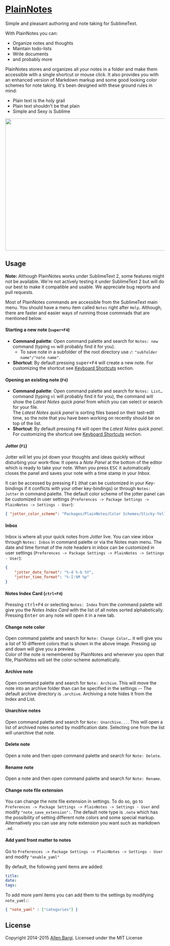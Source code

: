 
# [PlainNotes](https://github.com/aziz/PlainNotes)
Simple and pleasant authoring and note taking for SublimeText.

With PlainNotes you can:
- Organize notes and thoughts
- Maintain todo-lists
- Write documents
- and probably more

PlainNotes stores and organizes all your notes in a folder and make them accessible with a single shortcut or mouse click.
It also provides you with an enhanced version of Markdown markup and some good looking color schemes for note taking.
It's been designed with these ground rules in mind:
- Plain text is the holy grail
- Plain text shouldn't be that plain
- Simple and Sexy is Sublime

<p align="center">
<img src="http://cl.ly/image/21143i2m3e0n/ss2.png" width="727" height="416"> 
</p>

## Usage

**Note:** Although PlainNotes works under SublimeText 2, some features might not be available. We're not actively testing it 
under SublimeText 2 but will do our best to make it compatible and usable. We appreciate bug reports and pull requests. 

Most of PlainNotes commands are accessible from the SublimeText main menu. You should have a menu item called `Notes` right after `Help`. Although, there are faster and easier ways of running those commnads that are mentioned below.

#### Starting a new note (`super+F4`)
- **Command palette**: Open command palette and search for `Notes: new` command (typing `nn` will probably find it for you).
    + To save note in a subfolder of the root directory use `/`: `"subfolder name"/"note name"`.
- **Shortcut**: By default pressing <kbd>super+F4</kbd> will create a new note. For customizing the shortcut see [Keyboard Shortcuts]() section. 

#### Opening an existing note (`F4`)
- **Command palette**: Open command palette and search for `Notes: List…` command (typing `nl` will probably find it for you), the command will show the *Latest Notes quick panel* from which you can select or search for your file.   
The *Latest Notes quick panel* is sorting files based on their last-edit time, so the note that you have been working on recently should be on top of the list. 
- **Shortcut**: By default pressing <kbd>F4</kbd> will open the *Latest Notes quick panel*. For customizing the shortcut see [Keyboard Shortcuts]() section.

#### Jotter (`F1`)
Jotter will let you jot down your thoughts and ideas quickly without disturbing your work-flow. It opens a *Note Panel* at the bottom of the editor which is ready to take your note. When you press <kbd>ESC</kbd> it automatically closes the panel and saves your note with a time stamp in your *Inbox*. 

It can be accessed by pressing <kbd>F1</kbd> (that can be customized in your Key-bindings if it conflicts with your other key-bindings) or through `Notes: Jotter` in command palette.
The default color scheme of the jotter panel can be customized in user settings (`Preferences -> Package Settings -> PlainNotes -> Settings - User`): 

```json
{ "jotter_color_scheme": "Packages/PlainNotes/Color Schemes/Sticky-Yellow.tmTheme" }
```

#### Inbox
Inbox is where all your quick notes from *Jotter* live. You can view inbox through `Notes: Inbox` in command palette or via the Notes main menu. 
The date and time format of the note headers in inbox can be customized in user settings (`Preferences -> Package Settings -> PlainNotes -> Settings - User`): 

```json
{
    "jotter_date_format": "%-d %-b %Y",
    "jotter_time_format": "%-I:%M %p"
}
```

#### Notes Index Card (`ctrl+F4`)
Pressing <kbd>ctrl+F4</kbd> or selecting `Notes: Index` from the command palette will give you the *Notes Index Card* with the list of all notes sorted alphabetically.  
Pressing <kbd>Enter</kbd> on any note will open it in a new tab.

 
#### Change note color
Open command palette and search for `Note: Change Color…`. it will give you a list of 10 different colors that is shown in the above image. Pressing up and down will give you a preview.  
Color of the note is remembered by PlainNotes and whenever you open that file, PlainNotes will set the color-scheme automatically.

#### Archive note
Open command palette and search for `Note: Archive`. This will move the note into an archive folder than can be specified in the settings -- The default archive directory is `.archive`. Archiving a note hides it from the Index and List.

#### Unarchive notes
Open command palette and search for `Note: Unarchive...`. This will open a list of archived notes sorted by modification date. Selecting one from the list will unarchive that note.

#### Delete note
Open a note and then open command palette and search for `Note: Delete`. 

#### Rename note
Open a note and then open command palette and search for `Note: Rename`. 

#### Change note file extension
You can change the note file extension in settings. To do so, go to `Preferences -> Package Settings -> PlainNotes -> Settings - User` and modify `"note_save_extension":`. The default note type is `.note` which has the possibility of setting different note colors and some special markup. Alternatively you can use any note extension you want such as markdown `.md`.

#### Add yaml front matter to notes
Go to `Preferences -> Package Settings -> PlainNotes -> Settings - User` and modify `"enable_yaml"`

By default, the following yaml items are added:
```yaml
title:
date:
tags:
```

To add more yaml items you can add them to the settings by modifying `note_yaml:`:

```json
{ "note_yaml" : ["categories"] }
```


## License

Copyright 2014-2015 [Allen Bargi](https://twitter.com/aziz). Licensed under the MIT License

